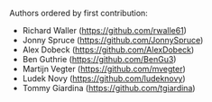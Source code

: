 Authors ordered by first contribution:

 - Richard Waller (https://github.com/rwalle61)
 - Jonny Spruce (https://github.com/JonnySpruce)
 - Alex Dobeck (https://github.com/AlexDobeck)
 - Ben Guthrie (https://github.com/BenGu3)
 - Martijn Vegter (https://github.com/mvegter)
 - Ludek Novy (https://github.com/ludeknovy)
 - Tommy Giardina (https://github.com/tgiardina)
